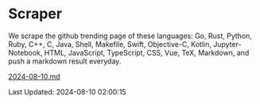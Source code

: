 # Scraper

We scrape the github trending page of these languages: Go, Rust, Python, Ruby, C++, C, Java, Shell, Makefile, Swift, Objective-C, Kotlin, Jupyter-Notebook, HTML, JavaScript, TypeScript, CSS, Vue, TeX, Markdown, and push a markdown result everyday.

[2024-08-10.md](https://github.com/cumthxy/github-trending-backup/blob/master/2024-08-10.md)

Last Updated: 2024-08-10 02:00:15